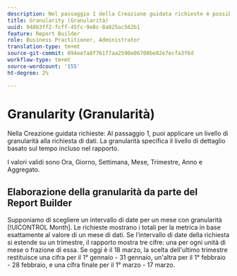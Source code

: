 ```yaml
---
description: Nel passaggio 1 della Creazione guidata richieste è possibile applicare un livello di granularità alla richiesta di dati. La granularità specifica il livello di dettaglio basato sul tempo incluso nel rapporto.
title: Granularity (Granularità)
uuid: 948b3ff2-fcff-45fc-9e8c-8a025ac562b1
feature: Report Builder
role: Business Practitioner, Administrator
translation-type: tm+mt
source-git-commit: 894ee7a8f761f7aa2590e06708be82e7ecfa3f6d
workflow-type: tm+mt
source-wordcount: '155'
ht-degree: 2%

---
```



# Granularity (Granularità)

Nella Creazione guidata richieste: Al passaggio 1, puoi applicare un livello di granularità alla richiesta di dati. La granularità specifica il livello di dettaglio basato sul tempo incluso nel rapporto.

I valori validi sono Ora, Giorno, Settimana, Mese, Trimestre, Anno e Aggregato.

## Elaborazione della granularità da parte del Report Builder

Supponiamo di scegliere un intervallo di date per un mese con granularità [!UICONTROL Month]. Le richieste mostrano i totali per la metrica in base esattamente al valore di un mese di dati. Se l’intervallo di date della richiesta si estende su un trimestre, il rapporto mostra tre cifre: una per ogni unità di mese o frazione di essa. Se oggi è il 18 marzo, la scelta dell&#39;ultimo trimestre restituisce una cifra per il 1° gennaio - 31 gennaio, un&#39;altra per il 1° febbraio - 28 febbraio, e una cifra finale per il 1° marzo - 17 marzo.
